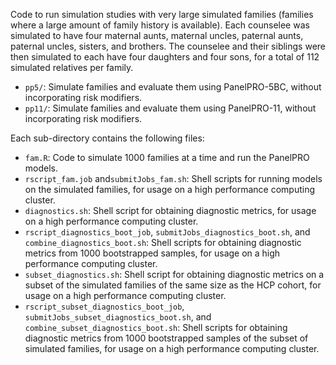 Code to run simulation studies with very large simulated families (families where a large amount of family history is available). Each counselee was simulated to have four maternal aunts, maternal uncles, paternal aunts, paternal uncles, sisters, and brothers. The counselee and their siblings were then simulated to each have four daughters and four sons, for a total of 112 simulated relatives per family. 

- `pp5/`: Simulate families and evaluate them using PanelPRO-5BC, without incorporating risk modifiers.  
- `pp11/`: Simulate families and evaluate them using PanelPRO-11, without incorporating risk modifiers. 

Each sub-directory contains the following files: 
- `fam.R`: Code to simulate 1000 families at a time and run the PanelPRO models. 
- `rscript_fam.job` and`submitJobs_fam.sh`: Shell scripts for running models on the simulated families, for usage on a high performance computing cluster. 
- `diagnostics.sh`: Shell script for obtaining diagnostic metrics, for usage on a high performance computing cluster. 
- `rscript_diagnostics_boot_job`, `submitJobs_diagnostics_boot.sh`, and `combine_diagnostics_boot.sh`: Shell scripts for obtaining diagnostic metrics from 1000 bootstrapped samples, for usage on a high performance computing cluster. 
- `subset_diagnostics.sh`: Shell script for obtaining diagnostic metrics on a subset of the simulated families of the same size as the HCP cohort, for usage on a high performance computing cluster. 
- `rscript_subset_diagnostics_boot_job`, `submitJobs_subset_diagnostics_boot.sh`, and `combine_subset_diagnostics_boot.sh`: Shell scripts for obtaining diagnostic metrics from 1000 bootstrapped samples of the subset of simulated families, for usage on a high performance computing cluster.